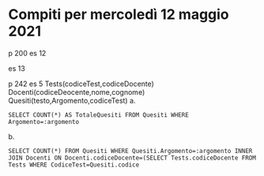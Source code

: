 # Compiti per mercoledì 12 maggio 2021
p 200
es 12

es 13

p 242 
 es 5
Tests(codiceTest,codiceDocente)
Docenti(codiceDeocente,nome,cognome)
Quesiti(testo,Argomento,codiceTest)
a.

    SELECT COUNT(*) AS TotaleQuesiti FROM Quesiti WHERE Argomento=:argomento

b.

    SELECT COUNT(*) FROM Quesiti WHERE Quesiti.Argomento=:argomento INNER JOIN Docenti ON Docenti.codiceDocente=(SELECT Tests.codiceDocente FROM Tests WHERE CodiceTest=Quesiti.codice

<!--stackedit_data:
eyJoaXN0b3J5IjpbMTUxMTIwNjA0OSwtMTE2MTE2OTI3MV19
-->